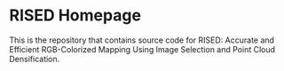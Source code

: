 # RISED Homepage

This is the repository that contains source code for RISED: Accurate and Efficient RGB-Colorized Mapping Using Image
Selection and Point Cloud Densification.

 

